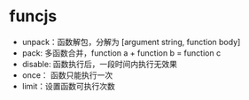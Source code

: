 # funcjs


- unpack：函数解包，分解为 [argument string, function body]
- pack: 多函数合并，function a + function b = function c
- disable: 函数执行后，一段时间内执行无效果
- once： 函数只能执行一次
- limit：设置函数可执行次数